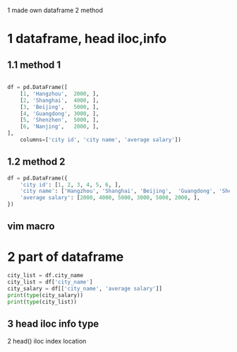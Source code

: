 1 made own dataframe 2 method 
# 1 dataframe, head iloc,info
## 1.1 method 1
```python

df = pd.DataFrame([
    [1, 'Hangzhou',  2000, ],
    [2, 'Shanghai',  4000, ],
    [3, 'Beijing',   5000, ],
    [4, 'Guangdong', 3000, ],
    [5, 'Shenzhen',  5000, ],
    [6, 'Nanjing',   2000, ],
],
    columns=['city id', 'city name', 'average salary'])
```
## 1.2 method 2
```python
df = pd.DataFrame({
    'city id': [1, 2, 3, 4, 5, 6, ],
    'city name': ['Hangzhou', 'Shanghai', 'Beijing',  'Guangdong', 'Shenzhen', 'Nanjing', ],
    'average salary': [2000, 4000, 5000, 3000, 5000, 2000, ],
})
```

## vim macro

# 2 part of dataframe

```python
city_list = df.city_name
city_list = df['city_name']
city_salary = df[['city_name', 'average salary']]
print(type(city_salary))
print(type(city_list))
```

## 3 head iloc info type

2 head() iloc index location
